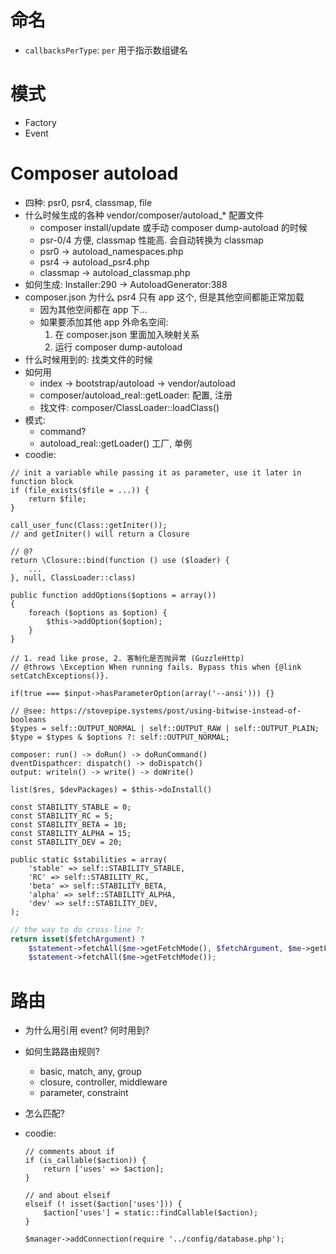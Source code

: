 # 命名
- `callbacksPerType`: `per` 用于指示数组键名

# 模式
- Factory
- Event

# Composer autoload
- 四种: psr0, psr4, classmap, file
- 什么时候生成的各种 vendor/composer/autoload_* 配置文件
    + composer install/update 或手动 composer dump-autoload 的时候
    + psr-0/4 方便, classmap 性能高. 会自动转换为 classmap
    + psr0 -> autoload_namespaces.php
    + psr4 -> autoload_psr4.php 
    + classmap -> autoload_classmap.php
- 如何生成: Installer:290 -> AutoloadGenerator:388
- composer.json 为什么 psr4 只有 app 这个, 但是其他空间都能正常加载
    + 因为其他空间都在 app 下...
    + 如果要添加其他 app 外命名空间:
        1. 在 composer.json 里面加入映射关系
        2. 运行 composer dump-autoload
- 什么时候用到的: 找类文件的时候
- 如何用
    + index -> bootstrap/autoload -> vendor/autoload
    + composer/autoload_real::getLoader: 配置, 注册
    + 找文件: composer/ClassLoader::loadClass()
- 模式:
    + command?
    + autoload_real::getLoader() 工厂, 单例
- coodie:

```
// init a variable while passing it as parameter, use it later in function block
if (file_exists($file = ...)) {
    return $file;
}
```

```
call_user_func(Class::getIniter());
// and getIniter() will return a Closure
```

```
// @?
return \Closure::bind(function () use ($loader) {
    ...
}, null, ClassLoader::class)
```

```
public function addOptions($options = array())
{
    foreach ($options as $option) {
        $this->addOption($option);
    }
}
```

```
// 1. read like prose, 2. 客制化是否抛异常 (GuzzleHttp)
// @throws \Exception When running fails. Bypass this when {@link setCatchExceptions()}.
```

```
if(true === $input->hasParameterOption(array('--ansi'))) {}
```

```
// @see: https://stovepipe.systems/post/using-bitwise-instead-of-booleans
$types = self::OUTPUT_NORMAL | self::OUTPUT_RAW | self::OUTPUT_PLAIN;
$type = $types & $options ?: self::OUTPUT_NORMAL;
```

```
composer: run() -> doRun() -> doRunCommand()
dventDispathcer: dispatch() -> doDispatch()
output: writeln() -> write() -> doWrite()
```

```
list($res, $devPackages) = $this->doInstall()
```

```
const STABILITY_STABLE = 0;
const STABILITY_RC = 5;
const STABILITY_BETA = 10;
const STABILITY_ALPHA = 15;
const STABILITY_DEV = 20;

public static $stabilities = array(
    'stable' => self::STABILITY_STABLE,
    'RC' => self::STABILITY_RC,
    'beta' => self::STABILITY_BETA,
    'alpha' => self::STABILITY_ALPHA,
    'dev' => self::STABILITY_DEV,
);
```

```php
// the way to do cross-line ?:
return isset($fetchArgument) ?
    $statement->fetchAll($me->getFetchMode(), $fetchArgument, $me->getFetchConstructorArgument()) :
    $statement->fetchAll($me->getFetchMode());
```

# 路由
- 为什么用引用 event? 何时用到?
- 如何生路路由规则?
    + basic, match, any, group
    + closure, controller, middleware
    + parameter, constraint
- 怎么匹配?
- coodie:

    ```
    // comments about if
    if (is_callable($action)) {
        return ['uses' => $action];
    }

    // and about elseif
    elseif (! isset($action['uses'])) {
        $action['uses'] = static::findCallable($action);
    }
    ```

    ```
    $manager->addConnection(require '../config/database.php');
    ```